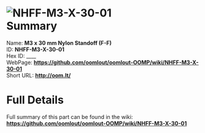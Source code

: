 
![NHFF-M3-X-30-01](https://github.com/oomlout/oomlout-OOMP/blob/master/parts/NHFF-M3-X-30-01/NHFF-M3-X-30-01_420.jpg)   
Summary
=================
  
Name: __M3 x 30 mm Nylon Standoff (F-F)__    
ID: __NHFF-M3-X-30-01__   
Hex ID: ____   
WebPage: __https://github.com/oomlout/oomlout-OOMP/wiki/NHFF-M3-X-30-01__   
Short URL: __http://oom.lt/__   

Full Details
==========================
Full summary of this part can be found in the wiki:   
__https://github.com/oomlout/oomlout-OOMP/wiki/NHFF-M3-X-30-01__    

